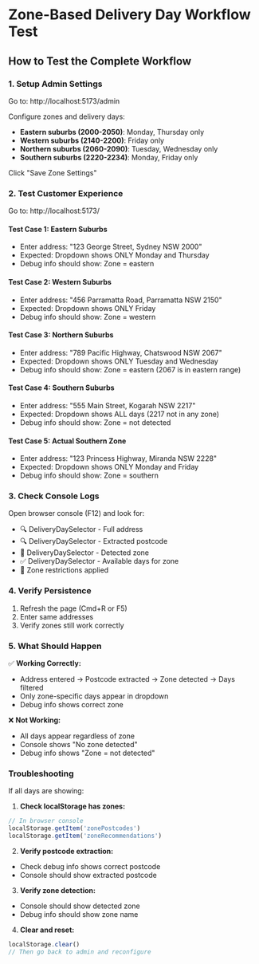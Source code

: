# Zone-Based Delivery Day Workflow Test

## How to Test the Complete Workflow

### 1. Setup Admin Settings
Go to: http://localhost:5173/admin

Configure zones and delivery days:
- **Eastern suburbs (2000-2050)**: Monday, Thursday only
- **Western suburbs (2140-2200)**: Friday only  
- **Northern suburbs (2060-2090)**: Tuesday, Wednesday only
- **Southern suburbs (2220-2234)**: Monday, Friday only

Click "Save Zone Settings"

### 2. Test Customer Experience
Go to: http://localhost:5173/

#### Test Case 1: Eastern Suburbs
- Enter address: "123 George Street, Sydney NSW 2000"
- Expected: Dropdown shows ONLY Monday and Thursday
- Debug info should show: Zone = eastern

#### Test Case 2: Western Suburbs  
- Enter address: "456 Parramatta Road, Parramatta NSW 2150"
- Expected: Dropdown shows ONLY Friday
- Debug info should show: Zone = western

#### Test Case 3: Northern Suburbs
- Enter address: "789 Pacific Highway, Chatswood NSW 2067"  
- Expected: Dropdown shows ONLY Tuesday and Wednesday
- Debug info should show: Zone = eastern (2067 is in eastern range)

#### Test Case 4: Southern Suburbs
- Enter address: "555 Main Street, Kogarah NSW 2217"
- Expected: Dropdown shows ALL days (2217 not in any zone)
- Debug info should show: Zone = not detected

#### Test Case 5: Actual Southern Zone
- Enter address: "123 Princess Highway, Miranda NSW 2228"
- Expected: Dropdown shows ONLY Monday and Friday
- Debug info should show: Zone = southern

### 3. Check Console Logs
Open browser console (F12) and look for:
- 🔍 DeliveryDaySelector - Full address
- 🔍 DeliveryDaySelector - Extracted postcode
- 🎯 DeliveryDaySelector - Detected zone
- ✅ DeliveryDaySelector - Available days for zone
- 🎯 Zone restrictions applied

### 4. Verify Persistence
1. Refresh the page (Cmd+R or F5)
2. Enter same addresses
3. Verify zones still work correctly

### 5. What Should Happen

✅ **Working Correctly:**
- Address entered → Postcode extracted → Zone detected → Days filtered
- Only zone-specific days appear in dropdown
- Debug info shows correct zone

❌ **Not Working:**
- All days appear regardless of zone
- Console shows "No zone detected" 
- Debug info shows "Zone = not detected"

### Troubleshooting

If all days are showing:

1. **Check localStorage has zones:**
```javascript
// In browser console
localStorage.getItem('zonePostcodes')
localStorage.getItem('zoneRecommendations')
```

2. **Verify postcode extraction:**
- Check debug info shows correct postcode
- Console should show extracted postcode

3. **Verify zone detection:**
- Console should show detected zone
- Debug info should show zone name

4. **Clear and reset:**
```javascript
localStorage.clear()
// Then go back to admin and reconfigure
```